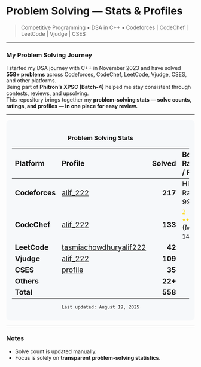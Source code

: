 # Problem Solving — Stats & Profiles

> Competitive Programming • DSA in C++ • Codeforces | CodeChef | LeetCode | Vjudge | CSES

---

### My Problem Solving Journey

I started my DSA journey with C++ in November 2023 and have solved **558+ problems** across Codeforces, CodeChef, LeetCode, Vjudge, CSES, and other platforms.  
Being part of **Phitron’s XPSC (Batch-4)** helped me stay consistent through contests, reviews, and upsolving.  
This repository brings together my **problem-solving stats — solve counts, ratings, and profiles — in one place for easy review.**

---

<div align="center" style="background-color:#f6f8fa; padding: 15px; border-radius: 10px;">

### Problem Solving Stats

<table>
  <thead>
    <tr>
      <th align="left"><span style="font-size:120%">Platform</span></th>
      <th align="left"><span style="font-size:120%">Profile</span></th>
      <th align="right"><span style="font-size:120%">Solved</span></th>
      <th align="left"><span style="font-size:120%">Best Rating / Rank</span></th>
    </tr>
  </thead>
  <tbody>
    <tr>
      <td><span style="font-size:120%"><b>Codeforces</b></span></td>
      <td><span style="font-size:120%"><a href="https://codeforces.com/profile/alif_222">alif_222</a></span></td>
      <td align="right"><span style="font-size:120%"><b>217</b></span></td>
      <td><span style="font-size:120%">Highest Rating: 997</span></td>
    </tr>
    <tr>
      <td><span style="font-size:120%"><b>CodeChef</b></span></td>
      <td><span style="font-size:120%"><a href="https://www.codechef.com/users/alif_222">alif_222</a></span></td>
      <td align="right"><span style="font-size:120%"><b>133</b></span></td>
      <td><span style="font-size:120%"><code><span style="color:#FFD700">2 Star ★★</span></code> (Max: <code>1407</code>)</span></td>
    </tr>
    <tr>
      <td><span style="font-size:120%"><b>LeetCode</b></span></td>
      <td><span style="font-size:120%"><a href="https://leetcode.com/u/tasmiachowdhuryalif222/">tasmiachowdhuryalif222</a></span></td>
      <td align="right"><span style="font-size:120%"><b>42</b></span></td>
      <td><span style="font-size:120%"></span></td>
    </tr>
    <tr>
      <td><span style="font-size:120%"><b>Vjudge</b></span></td>
      <td><span style="font-size:120%"><a href="https://vjudge.net/user/alif_222">alif_222</a></span></td>
      <td align="right"><span style="font-size:120%"><b>109</b></span></td>
      <td><span style="font-size:120%"></span></td>
    </tr>
    <tr>
      <td><span style="font-size:120%"><b>CSES</b></span></td>
      <td><span style="font-size:120%"><a href="https://cses.fi/user/245402">profile</a></span></td>
      <td align="right"><span style="font-size:120%"><b>35</b></span></td>
      <td><span style="font-size:120%"></span></td>
    </tr>
    <tr>
      <td><span style="font-size:120%"><b>Others</b></span></td>
      <td><span style="font-size:120%"></span></td>
      <td align="right"><span style="font-size:120%"><b>22+</b></span></td>
      <td><span style="font-size:120%"></span></td>
    </tr>
    <tr>
      <td><span style="font-size:120%"><b>Total</b></span></td>
      <td><span style="font-size:120%"></span></td>
      <td align="right"><span style="font-size:120%"><b>558</b></span></td>
      <td><span style="font-size:120%"></span></td>
    </tr>
  </tbody>
</table>

`Last updated: August 19, 2025`

</div>

---

### Notes
- Solve count is updated manually.  
- Focus is solely on **transparent problem-solving statistics**.
